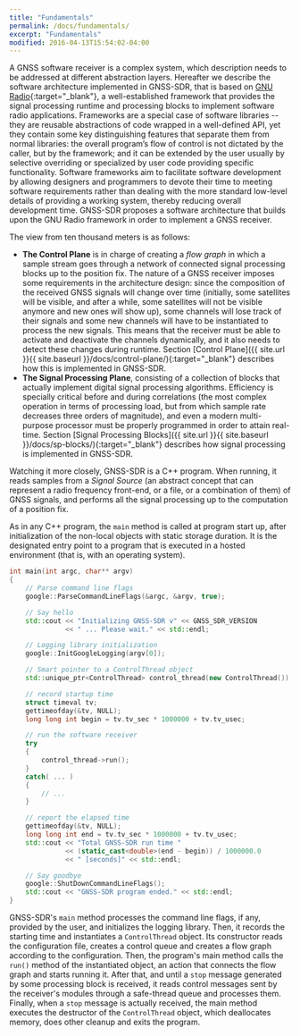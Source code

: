 ```yaml
---
title: "Fundamentals"
permalink: /docs/fundamentals/
excerpt: "Fundamentals"
modified: 2016-04-13T15:54:02-04:00
---
```


A GNSS software receiver is a complex system, which description needs to be addressed at different abstraction layers. Hereafter we describe the software architecture implemented in GNSS-SDR, that is based on [GNU Radio](http://gnuradio.org){:target="_blank"}, a well-established framework that provides the signal processing runtime and processing blocks to implement software radio applications. Frameworks are a special case of software libraries -- they are reusable abstractions of code wrapped in a well-defined API, yet they contain some key distinguishing features that separate them from normal libraries: the overall program’s flow of control is not dictated by the caller, but by the framework; and it can be extended by the user usually by selective overriding or specialized by user code providing specific functionality. Software frameworks aim to facilitate software development by allowing designers and programmers to devote their time to meeting software requirements rather than dealing with the more standard low-level details of providing a working system, thereby reducing overall development time. GNSS-SDR proposes a software architecture that builds upon the GNU Radio framework in order to implement a GNSS receiver.

The view from ten thousand meters is as follows:

* **The Control Plane** is in charge of creating a _flow graph_ in which a sample stream goes through a network of connected signal processing blocks up to the position fix. The nature of a GNSS receiver imposes some requirements in the architecture design: since the composition of the received GNSS signals will change over time (initially, some satellites will be visible, and after a while, some satellites will not be visible anymore and new ones will show up), some channels will lose track of their signals and some new channels will have to be instantiated to process the new signals. This means that the receiver must be able to activate and deactivate the channels dynamically, and it also needs to detect these changes during runtime. Section [Control Plane]({{ site.url }}{{ site.baseurl }}/docs/control-plane/){:target="_blank"} describes how this is implemented in GNSS-SDR.
* **The Signal Processing Plane**, consisting of a collection of blocks that actually implement digital signal processing algorithms. Efficiency is specially critical before and during correlations (the most complex operation in terms of processing load, but from which sample rate decreases three orders of magnitude), and even a modern multi-purpose processor must be properly programmed in order to attain real-time. Section [Signal Processing Blocks]({{ site.url }}{{ site.baseurl }}/docs/sp-blocks/){:target="_blank"} describes how signal processing is implemented in GNSS-SDR.


Watching it more closely, GNSS-SDR is a C++ program. When running, it reads samples from a _Signal Source_ (an abstract concept that can represent a radio frequency front-end, or a file, or a combination of them) of GNSS signals, and performs all the signal processing up to the computation of a position fix.

As in any C++ program, the ```main``` method is called at program start up, after initialization of the non-local objects with static storage duration. It is the designated entry point to a program that is executed in a hosted environment (that is, with an operating system).

```cpp
int main(int argc, char** argv)
{
    // Parse command line flags
    google::ParseCommandLineFlags(&argc, &argv, true);

    // Say hello
    std::cout << "Initializing GNSS-SDR v" << GNSS_SDR_VERSION
              << " ... Please wait." << std::endl;

    // Logging library initialization
    google::InitGoogleLogging(argv[0]);

    // Smart pointer to a ControlThread object
    std::unique_ptr<ControlThread> control_thread(new ControlThread());

    // record startup time
    struct timeval tv;
    gettimeofday(&tv, NULL);
    long long int begin = tv.tv_sec * 1000000 + tv.tv_usec;

    // run the software receiver
    try
    {
        control_thread->run();
    }
    catch( ... )
    {
        // ...
    }

    // report the elapsed time
    gettimeofday(&tv, NULL);
    long long int end = tv.tv_sec * 1000000 + tv.tv_usec;
    std::cout << "Total GNSS-SDR run time "
              << (static_cast<double>(end - begin)) / 1000000.0
              << " [seconds]" << std::endl;

    // Say goodbye
    google::ShutDownCommandLineFlags();
    std::cout << "GNSS-SDR program ended." << std::endl;
}
```

GNSS-SDR's ```main``` method processes the command line flags, if any, provided by the user, and initializes the logging library. Then, it records the starting time   and instantiates a ```ControlThread``` object. Its constructor reads the configuration file, creates a control queue and creates a flow graph according to the configuration. Then, the program's main method calls the ```run()``` method of the instantiated object, an action that connects the flow graph and starts running it. After that, and until a ```stop``` message generated by some processing block is received, it reads control messages sent by the receiver's modules through a safe-thread queue and processes them. Finally, when a ```stop``` message is actually received, the main method executes the destructor of the ```ControlThread``` object, which deallocates memory, does other cleanup and exits the program.
